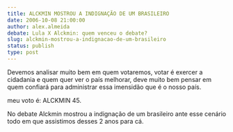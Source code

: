 ```yaml
---
title: ALCKMIN MOSTROU A INDIGNAÇÃO DE UM BRASILEIRO
date: 2006-10-08 21:00:00
author: alex.almeida
debate: Lula X Alckmin: quem venceu o debate?
slug: alckmin-mostrou-a-indignacao-de-um-brasileiro
status: publish 
type: post
---
```


Devemos analisar muito bem em quem votaremos, votar é exercer a cidadania e quem quer ver o país melhorar, deve muito bem pensar em quem confiará para administrar essa imensidão que é o nosso país.


meu voto é: ALCKMIN 45.


No debate Alckmin mostrou a indignação de um brasileiro ante esse cenário todo em que assistimos desses 2 anos para cá.


 


